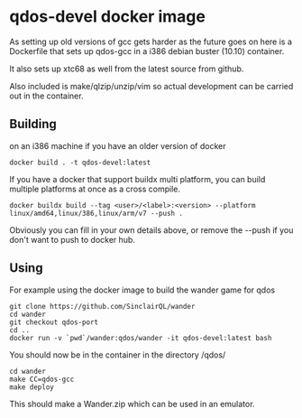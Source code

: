 # qdos-devel docker image

As setting up old versions of gcc gets harder as the future goes on here
is a Dockerfile that sets up qdos-gcc in a i386 debian buster (10.10)
container.

It also sets up xtc68 as well from the latest source from github.

Also included is make/qlzip/unzip/vim so actual development can
be carried out in the container.

## Building

on an i386 machine if you have an older version of docker

    docker build . -t qdos-devel:latest

If you have a docker that support buildx multi platform, you can build
multiple platforms at once as a cross compile.

    docker buildx build --tag <user>/<label>:<version> --platform linux/amd64,linux/386,linux/arm/v7 --push .

Obviously you can fill in your own details above, or remove the --push if you
don't want to push to docker hub.

## Using

For example using the docker image to build the wander game for qdos

    git clone https://github.com/SinclairQL/wander
    cd wander
    git checkout qdos-port
    cd ..
    docker run -v `pwd`/wander:qdos/wander -it qdos-devel:latest bash

You should now be in the container in the directory /qdos/

    cd wander
    make CC=qdos-gcc
    make deploy

This should make a Wander.zip which can be used in an emulator.

